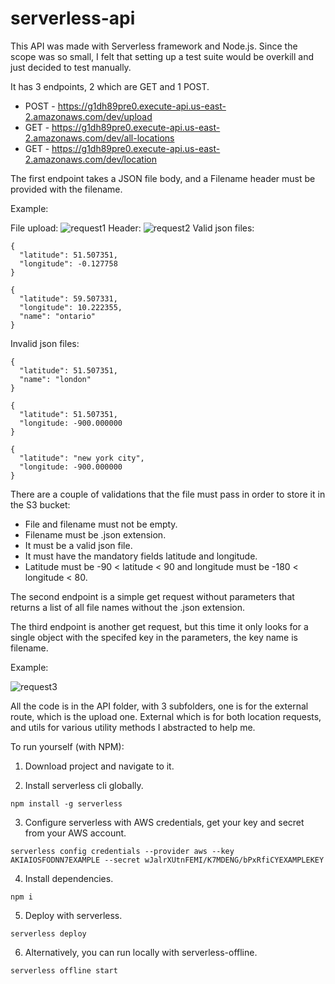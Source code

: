 # serverless-api

This API was made with Serverless framework and Node.js. Since the scope was so small, I felt that setting up a test suite would be overkill and just decided to test manually.

It has 3 endpoints, 2 which are GET and 1 POST.

* POST - https://g1dh89pre0.execute-api.us-east-2.amazonaws.com/dev/upload
* GET - https://g1dh89pre0.execute-api.us-east-2.amazonaws.com/dev/all-locations
* GET - https://g1dh89pre0.execute-api.us-east-2.amazonaws.com/dev/location

The first endpoint takes a JSON file body, and a Filename header must be provided with the filename. 

Example:

File upload:
![request1](https://user-images.githubusercontent.com/4473041/77372790-4a9a0400-6d45-11ea-9d4d-430124a7b284.PNG)
Header:
![request2](https://user-images.githubusercontent.com/4473041/77372811-5b4a7a00-6d45-11ea-92b0-bd6a4347bde1.PNG)
Valid json files:
```
{
  "latitude": 51.507351,
  "longitude": -0.127758
}
```
```
{
  "latitude": 59.507331,
  "longitude": 10.222355,
  "name": "ontario"
}
```
Invalid json files:
```
{
  "latitude": 51.507351,
  "name": "london"
}
```
```
{
  "latitude": 51.507351,
  "longitude: -900.000000
}
```
```
{
  "latitude": "new york city",
  "longitude: -900.000000
}
```

There are a couple of validations that the file must pass in order to store it in the S3 bucket:

* File and filename must not be empty.
* Filename must be .json extension.
* It must be a valid json file.
* It must have the mandatory fields latitude and longitude.
* Latitude must be -90 < latitude < 90 and longitude must be -180 < longitude < 80.

The second endpoint is a simple get request without parameters that returns a list of all file names without the .json extension.

The third endpoint is another get request, but this time it only looks for a single object with the specifed key in the parameters, the key name is filename.

Example:

![request3](https://user-images.githubusercontent.com/4473041/77373290-a1eca400-6d46-11ea-832b-d52e0d332803.PNG)

All the code is in the API folder, with 3 subfolders, one is for the external route, which is the upload one. External which is for both location requests, and utils for various utility methods I abstracted to help me.

To run yourself (with NPM):

1) Download project and navigate to it.

2) Install serverless cli globally.

```
npm install -g serverless
```

3) Configure serverless with AWS credentials, get your key and secret from your AWS account.

```
serverless config credentials --provider aws --key AKIAIOSFODNN7EXAMPLE --secret wJalrXUtnFEMI/K7MDENG/bPxRfiCYEXAMPLEKEY
```

4) Install dependencies.

```
npm i
```

5) Deploy with serverless.

```
serverless deploy
```

6) Alternatively, you can run locally with serverless-offline.

```
serverless offline start
```
